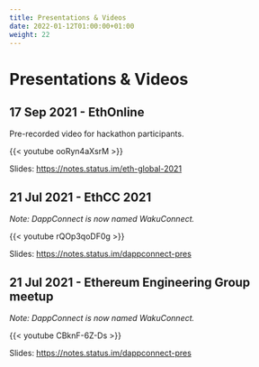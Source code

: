 ```yaml
---
title: Presentations & Videos
date: 2022-01-12T01:00:00+01:00
weight: 22
---
```


# Presentations & Videos

## 17 Sep 2021 - EthOnline

Pre-recorded video for hackathon participants.

{{< youtube ooRyn4aXsrM >}}

Slides: https://notes.status.im/eth-global-2021

## 21 Jul 2021 - EthCC 2021

_Note: DappConnect is now named WakuConnect._

{{< youtube rQOp3qoDF0g >}}

Slides: https://notes.status.im/dappconnect-pres

## 21 Jul 2021 - Ethereum Engineering Group meetup

_Note: DappConnect is now named WakuConnect._

{{< youtube CBknF-6Z-Ds >}}

Slides: https://notes.status.im/dappconnect-pres
